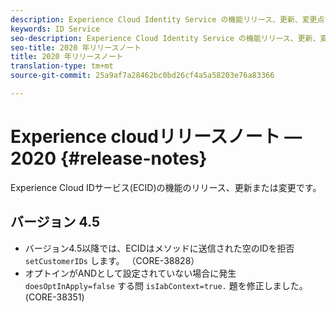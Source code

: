 ```yaml
---
description: Experience Cloud Identity Service の機能リリース、更新、変更点です。
keywords: ID Service
seo-description: Experience Cloud Identity Service の機能リリース、更新、変更点です。
seo-title: 2020 年リリースノート
title: 2020 年リリースノート
translation-type: tm+mt
source-git-commit: 25a9af7a28462bc0bd26cf4a5a58203e76a83366

---
```



# Experience cloudリリースノート — 2020 {#release-notes}

Experience Cloud IDサービス(ECID)の機能のリリース、更新または変更です。

## バージョン 4.5

* バージョン4.5以降では、ECIDはメソッドに送信された空のIDを拒否 `setCustomerIDs` します。 （CORE-38828）
* オプトインがANDとして設定されていない場合に発生 `doesOptInApply=false` する問 `isIabContext=true.` 題を修正しました。(CORE-38351)